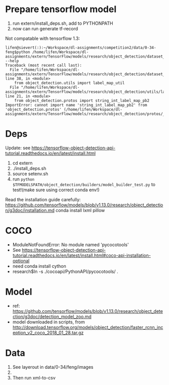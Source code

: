 
Prepare tensorflow model
========================

1. run extern/install_deps.sh, add to PYTHONPATH
2. now can run generate tf-record

Not compatable with tensorflow 1.3:
```
lifen@sievert(:):~/Workspace/dl-assignments/competition2/data/0-34-feng$python /home/lifen/Workspace/dl-assignments/extern/TensorFlow/models/research/object_detection/dataset_tools/create_pascal_tf_record.py --help
Traceback (most recent call last):
  File "/home/lifen/Workspace/dl-assignments/extern/TensorFlow/models/research/object_detection/dataset_tools/create_pascal_tf_record.py", line 38, in <module>
    from object_detection.utils import label_map_util
  File "/home/lifen/Workspace/dl-assignments/extern/TensorFlow/models/research/object_detection/utils/label_map_util.py", line 21, in <module>
    from object_detection.protos import string_int_label_map_pb2
ImportError: cannot import name 'string_int_label_map_pb2' from 'object_detection.protos' (/home/lifen/Workspace/dl-assignments/extern/TensorFlow/models/research/object_detection/protos/__init__.py)

```

Deps
=========
Update: see https://tensorflow-object-detection-api-tutorial.readthedocs.io/en/latest/install.html
1. cd extern
1. ./install_deps.sh
2. source setenv.sh
3. run ``python $TFMODELSPATH/object_detection/builders/model_builder_test.py`` to test!(make sure using correct conda env!)

Read the installation guide carefully:
  https://github.com/tensorflow/models/blob/v1.13.0/research/object_detection/g3doc/installation.md
conda install lxml pillow

COCO
=========
* ModuleNotFoundError: No module named 'pycocotools'
* See https://tensorflow-object-detection-api-tutorial.readthedocs.io/en/latest/install.html#coco-api-installation-optional
* need conda install cython
* research$ln -s ./cocoapi/PythonAPI/pycocotools/ .

Model
===========

* ref: https://github.com/tensorflow/models/blob/v1.13.0/research/object_detection/g3doc/detection_model_zoo.md
* model downloaded in scripts, from http://download.tensorflow.org/models/object_detection/faster_rcnn_inception_v2_coco_2018_01_28.tar.gz

Data
===========
1. See layerout in data/0-34/feng/images
2. 
2. Then run xml-to-csv

